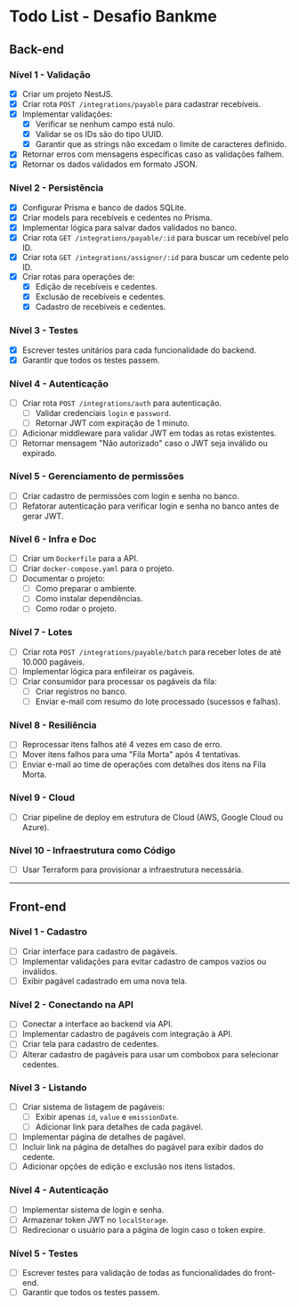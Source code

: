 # Todo List - Desafio Bankme

## Back-end

### Nível 1 - Validação
- [X] Criar um projeto NestJS.
- [X] Criar rota `POST /integrations/payable` para cadastrar recebíveis.
- [X] Implementar validações:
  - [X] Verificar se nenhum campo está nulo.
  - [X] Validar se os IDs são do tipo UUID.
  - [X] Garantir que as strings não excedam o limite de caracteres definido.
- [X] Retornar erros com mensagens específicas caso as validações falhem.
- [X] Retornar os dados validados em formato JSON.

### Nível 2 - Persistência
- [X] Configurar Prisma e banco de dados SQLite.
- [X] Criar models para recebíveis e cedentes no Prisma.
- [X] Implementar lógica para salvar dados validados no banco.
- [X] Criar rota `GET /integrations/payable/:id` para buscar um recebível pelo ID.
- [X] Criar rota `GET /integrations/assignor/:id` para buscar um cedente pelo ID.
- [X] Criar rotas para operações de:
  - [X] Edição de recebíveis e cedentes.
  - [X] Exclusão de recebíveis e cedentes.
  - [X] Cadastro de recebíveis e cedentes.

### Nível 3 - Testes
- [X] Escrever testes unitários para cada funcionalidade do backend.
- [X] Garantir que todos os testes passem.

### Nível 4 - Autenticação
- [ ] Criar rota `POST /integrations/auth` para autenticação.
  - [ ] Validar credenciais `login` e `password`.
  - [ ] Retornar JWT com expiração de 1 minuto.
- [ ] Adicionar middleware para validar JWT em todas as rotas existentes.
- [ ] Retornar mensagem "Não autorizado" caso o JWT seja inválido ou expirado.

### Nível 5 - Gerenciamento de permissões
- [ ] Criar cadastro de permissões com login e senha no banco.
- [ ] Refatorar autenticação para verificar login e senha no banco antes de gerar JWT.

### Nível 6 - Infra e Doc
- [ ] Criar um `Dockerfile` para a API.
- [ ] Criar `docker-compose.yaml` para o projeto.
- [ ] Documentar o projeto:
  - [ ] Como preparar o ambiente.
  - [ ] Como instalar dependências.
  - [ ] Como rodar o projeto.

### Nível 7 - Lotes
- [ ] Criar rota `POST /integrations/payable/batch` para receber lotes de até 10.000 pagáveis.
- [ ] Implementar lógica para enfileirar os pagáveis.
- [ ] Criar consumidor para processar os pagáveis da fila:
  - [ ] Criar registros no banco.
  - [ ] Enviar e-mail com resumo do lote processado (sucessos e falhas).

### Nível 8 - Resiliência
- [ ] Reprocessar itens falhos até 4 vezes em caso de erro.
- [ ] Mover itens falhos para uma "Fila Morta" após 4 tentativas.
- [ ] Enviar e-mail ao time de operações com detalhes dos itens na Fila Morta.

### Nível 9 - Cloud
- [ ] Criar pipeline de deploy em estrutura de Cloud (AWS, Google Cloud ou Azure).

### Nível 10 - Infraestrutura como Código
- [ ] Usar Terraform para provisionar a infraestrutura necessária.

---

## Front-end

### Nível 1 - Cadastro
- [ ] Criar interface para cadastro de pagáveis.
- [ ] Implementar validações para evitar cadastro de campos vazios ou inválidos.
- [ ] Exibir pagável cadastrado em uma nova tela.

### Nível 2 - Conectando na API
- [ ] Conectar a interface ao backend via API.
- [ ] Implementar cadastro de pagáveis com integração à API.
- [ ] Criar tela para cadastro de cedentes.
- [ ] Alterar cadastro de pagáveis para usar um combobox para selecionar cedentes.

### Nível 3 - Listando
- [ ] Criar sistema de listagem de pagáveis:
  - [ ] Exibir apenas `id`, `value` e `emissionDate`.
  - [ ] Adicionar link para detalhes de cada pagável.
- [ ] Implementar página de detalhes de pagável.
- [ ] Incluir link na página de detalhes do pagável para exibir dados do cedente.
- [ ] Adicionar opções de edição e exclusão nos itens listados.

### Nível 4 - Autenticação
- [ ] Implementar sistema de login e senha.
- [ ] Armazenar token JWT no `localStorage`.
- [ ] Redirecionar o usuário para a página de login caso o token expire.

### Nível 5 - Testes
- [ ] Escrever testes para validação de todas as funcionalidades do front-end.
- [ ] Garantir que todos os testes passem.
